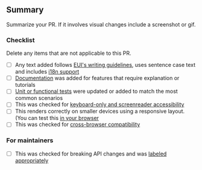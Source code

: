 ## Summary

Summarize your PR. If it involves visual changes include a screenshot or gif.

### Checklist

Delete any items that are not applicable to this PR.

- [ ] Any text added follows [EUI's writing guidelines](https://elastic.github.io/eui/#/guidelines/writing), uses sentence case text and includes [i18n support](https://github.com/elastic/kibana/blob/master/packages/kbn-i18n/README.md)
- [ ] [Documentation](https://github.com/elastic/kibana/blob/master/CONTRIBUTING.md#writing-documentation) was added for features that require explanation or tutorials
- [ ] [Unit or functional tests](https://github.com/elastic/kibana/blob/master/CONTRIBUTING.md#cross-browser-compatibility) were updated or added to match the most common scenarios
- [ ] This was checked for [keyboard-only and screenreader accessibility](https://developer.mozilla.org/en-US/docs/Learn/Tools_and_testing/Cross_browser_testing/Accessibility#Accessibility_testing_checklist)
- [ ] This renders correctly on smaller devices using a responsive layout. (You can test this [in your browser](https://www.browserstack.com/guide/responsive-testing-on-local-server)
- [ ] This was checked for [cross-browser compatibility](https://www.elastic.co/support/matrix#matrix_browsers)

### For maintainers

- [ ] This was checked for breaking API changes and was [labeled appropriately](https://github.com/elastic/kibana/blob/master/CONTRIBUTING.md#release-notes-process)
